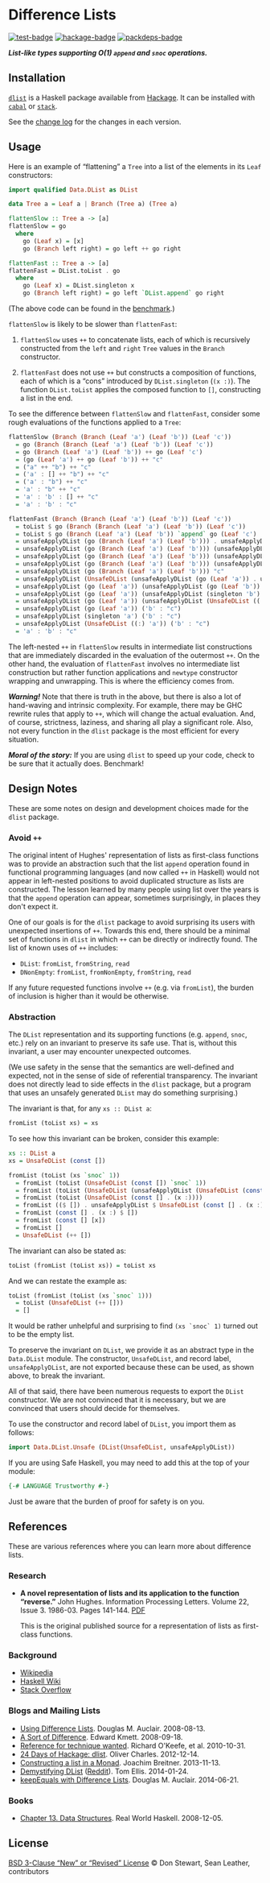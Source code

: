 # Difference Lists

[![test-badge][]][test]
[![hackage-badge][]][hackage-dlist]
[![packdeps-badge][]][packdeps]

_**List-like types supporting O(1) `append` and `snoc` operations.**_

## Installation

[`dlist`][hackage-dlist] is a Haskell package available from [Hackage][hackage].
It can be installed with [`cabal`][cabal] or [`stack`][stack].

See the [change log](./changelog.md) for the changes in each version.

## Usage

Here is an example of “flattening” a `Tree` into a list of the elements in its
`Leaf` constructors:

```haskell
import qualified Data.DList as DList

data Tree a = Leaf a | Branch (Tree a) (Tree a)

flattenSlow :: Tree a -> [a]
flattenSlow = go
  where
    go (Leaf x) = [x]
    go (Branch left right) = go left ++ go right

flattenFast :: Tree a -> [a]
flattenFast = DList.toList . go
  where
    go (Leaf x) = DList.singleton x
    go (Branch left right) = go left `DList.append` go right
```

(The above code can be found in the [benchmark][].)

`flattenSlow` is likely to be slower than `flattenFast`:

1. `flattenSlow` uses `++` to concatenate lists, each of which is recursively
   constructed from the `left` and `right` `Tree` values in the `Branch`
   constructor.

2. `flattenFast` does not use `++` but constructs a composition of functions,
   each of which is a “cons” introduced by `DList.singleton` (`(x :)`). The
   function `DList.toList` applies the composed function to `[]`, constructing
   a list in the end.

To see the difference between `flattenSlow` and `flattenFast`, consider some
rough evaluations of the functions applied to a `Tree`:

```haskell
flattenSlow (Branch (Branch (Leaf 'a') (Leaf 'b')) (Leaf 'c'))
  = go (Branch (Branch (Leaf 'a') (Leaf 'b')) (Leaf 'c'))
  = go (Branch (Leaf 'a') (Leaf 'b')) ++ go (Leaf 'c')
  = (go (Leaf 'a') ++ go (Leaf 'b')) ++ "c"
  = ("a" ++ "b") ++ "c"
  = ('a' : [] ++ "b") ++ "c"
  = ('a' : "b") ++ "c"
  = 'a' : "b" ++ "c"
  = 'a' : 'b' : [] ++ "c"
  = 'a' : 'b' : "c"
```

```haskell
flattenFast (Branch (Branch (Leaf 'a') (Leaf 'b')) (Leaf 'c'))
  = toList $ go (Branch (Branch (Leaf 'a') (Leaf 'b')) (Leaf 'c'))
  = toList $ go (Branch (Leaf 'a') (Leaf 'b')) `append` go (Leaf 'c')
  = unsafeApplyDList (go (Branch (Leaf 'a') (Leaf 'b'))) . unsafeApplyDList (go (Leaf 'c')) $ []
  = unsafeApplyDList (go (Branch (Leaf 'a') (Leaf 'b'))) (unsafeApplyDList (go (Leaf 'c')) [])
  = unsafeApplyDList (go (Branch (Leaf 'a') (Leaf 'b'))) (unsafeApplyDList (singleton 'c') [])
  = unsafeApplyDList (go (Branch (Leaf 'a') (Leaf 'b'))) (unsafeApplyDList (UnsafeDList ((:) 'c')) [])
  = unsafeApplyDList (go (Branch (Leaf 'a') (Leaf 'b'))) "c"
  = unsafeApplyDList (UnsafeDList (unsafeApplyDList (go (Leaf 'a')) . unsafeApplyDList (go (Leaf 'b')))) "c"
  = unsafeApplyDList (go (Leaf 'a')) (unsafeApplyDList (go (Leaf 'b')) "c")
  = unsafeApplyDList (go (Leaf 'a')) (unsafeApplyDList (singleton 'b') "c")
  = unsafeApplyDList (go (Leaf 'a')) (unsafeApplyDList (UnsafeDList ((:) 'b')) "c")
  = unsafeApplyDList (go (Leaf 'a')) ('b' : "c")
  = unsafeApplyDList (singleton 'a') ('b' : "c")
  = unsafeApplyDList (UnsafeDList ((:) 'a')) ('b' : "c")
  = 'a' : 'b' : "c"
```

The left-nested `++` in `flattenSlow` results in intermediate list constructions
that are immediately discarded in the evaluation of the outermost `++`. On the
other hand, the evaluation of `flattenFast` involves no intermediate list
construction but rather function applications and `newtype` constructor wrapping
and unwrapping. This is where the efficiency comes from.

_**Warning!**_ Note that there is truth in the above, but there is also a lot of
hand-waving and intrinsic complexity. For example, there may be GHC rewrite
rules that apply to `++`, which will change the actual evaluation. And, of
course, strictness, laziness, and sharing all play a significant role. Also, not
every function in the `dlist` package is the most efficient for every situation.

_**Moral of the story:**_ If you are using `dlist` to speed up your code, check
to be sure that it actually does. Benchmark!

## Design Notes

These are some notes on design and development choices made for the `dlist`
package.

### Avoid `++`

The original intent of Hughes' representation of lists as first-class functions
was to provide an abstraction such that the list `append` operation found in
functional programming languages (and now called `++` in Haskell) would not
appear in left-nested positions to avoid duplicated structure as lists are
constructed. The lesson learned by many people using list over the years is that
the `append` operation can appear, sometimes surprisingly, in places they don't
expect it.

One of our goals is for the `dlist` package to avoid surprising its users with
unexpected insertions of `++`. Towards this end, there should be a minimal set
of functions in `dlist` in which `++` can be directly or indirectly found. The
list of known uses of `++` includes:

* `DList`: `fromList`, `fromString`, `read`
* `DNonEmpty`: `fromList`, `fromNonEmpty`, `fromString`, `read`

If any future requested functions involve `++` (e.g. via `fromList`), the burden
of inclusion is higher than it would be otherwise.

### Abstraction

The `DList` representation and its supporting functions (e.g. `append`, `snoc`,
etc.) rely on an invariant to preserve its safe use. That is, without this
invariant, a user may encounter unexpected outcomes.

(We use safety in the sense that the semantics are well-defined and expected,
not in the sense of side of referential transparency. The invariant does not
directly lead to side effects in the `dlist` package, but a program that uses an
unsafely generated `DList` may do something surprising.)

The invariant is that, for any `xs :: DList a`:

```haskell
fromList (toList xs) = xs
```

To see how this invariant can be broken, consider this example:

```haskell
xs :: DList a
xs = UnsafeDList (const [])

fromList (toList (xs `snoc` 1))
  = fromList (toList (UnsafeDList (const []) `snoc` 1))
  = fromList (toList (UnsafeDList (unsafeApplyDList (UnsafeDList (const [])) . (x :))))
  = fromList (toList (UnsafeDList (const [] . (x :))))
  = fromList (($ []) . unsafeApplyDList $ UnsafeDList (const [] . (x :)))
  = fromList (const [] . (x :) $ [])
  = fromList (const [] [x])
  = fromList []
  = UnsafeDList (++ [])
```

The invariant can also be stated as:

```haskell
toList (fromList (toList xs)) = toList xs
```

And we can restate the example as:

```haskell
toList (fromList (toList (xs `snoc` 1)))
  = toList (UnsafeDList (++ []))
  = []
```

It would be rather unhelpful and surprising to find ``(xs `snoc` 1)`` turned out
to be the empty list.

To preserve the invariant on `DList`, we provide it as an abstract type in the
`Data.DList` module. The constructor, `UnsafeDList`, and record label,
`unsafeApplyDList`, are not exported because these can be used, as shown above,
to break the invariant.

All of that said, there have been numerous requests to export the `DList`
constructor. We are not convinced that it is necessary, but we are convinced
that users should decide for themselves.

To use the constructor and record label of `DList`, you import them as follows:

```haskell
import Data.DList.Unsafe (DList(UnsafeDList, unsafeApplyDList))
```

If you are using Safe Haskell, you may need to add this at the top of your
module:

```haskell
{-# LANGUAGE Trustworthy #-}
```

Just be aware that the burden of proof for safety is on you.

## References

These are various references where you can learn more about difference lists.

### Research

* **A novel representation of lists and its application to the function
  “reverse.”** John Hughes. Information Processing Letters. Volume 22, Issue 3.
  1986-03. Pages 141-144. [PDF][hughes-pdf]

  This is the original published source for a representation of lists as
  first-class functions.

### Background

* [Wikipedia][wikipedia]
* [Haskell Wiki][wiki-haskell]
* [Stack Overflow][stack-overflow]

### Blogs and Mailing Lists

* [Using Difference Lists][blog-auclair-1]. Douglas M. Auclair. 2008-08-13.
* [A Sort of Difference][blog-kmett]. Edward Kmett. 2008-09-18.
* [Reference for technique wanted][mail-okeefe]. Richard O'Keefe, et al.
  2010-10-31.
* [24 Days of Hackage: dlist][blog-charles]. Oliver Charles. 2012-12-14.
* [Constructing a list in a Monad][blog-breitner]. Joachim Breitner. 2013-11-13.
* [Demystifying DList][blog-ellis] ([Reddit][blog-ellis-reddit]). Tom Ellis.
  2014-01-24.
* [keepEquals with Difference Lists][blog-auclair-2]. Douglas M. Auclair.
  2014-06-21.

### Books

* [Chapter 13. Data Structures][book-real-world-haskell]. Real World Haskell.
  2008-12-05.

## License

[BSD 3-Clause “New” or “Revised” License][license] © Don Stewart, Sean Leather,
contributors

[benchmark]: ./bench/Main.hs
[blog-auclair-1]: https://logicaltypes.blogspot.com/2008/08/using-difference-lists.html
[blog-auclair-2]: https://logicaltypes.blogspot.com/2014/06/keepequals-with-difference-lists.html
[blog-breitner]: https://www.joachim-breitner.de/blog/620-Constructing_a_list_in_a_Monad
[blog-charles]: https://ocharles.org.uk/blog/posts/2012-12-14-24-days-of-hackage-dlist.html
[blog-ellis-reddit]: https://www.reddit.com/r/haskell/comments/1w5duf/demystifying_dlist/
[blog-ellis]: http://h2.jaguarpaw.co.uk/posts/demystifying-dlist/
[blog-kmett]: https://web.archive.org/web/20080918101635/comonad.com/reader/2008/a-sort-of-difference/
[book-real-world-haskell]: http://book.realworldhaskell.org/read/data-structures.html
[cabal]: https://cabal.readthedocs.io/
[hackage-badge]: https://img.shields.io/hackage/v/dlist.svg?maxAge=3600
[hackage-dlist]: https://hackage.haskell.org/package/dlist
[hackage]: https://hackage.haskell.org/
[hughes-pdf]: https://www.cs.tufts.edu/~nr/cs257/archive/john-hughes/lists.pdf
[license]: ./license.md
[mail-okeefe]: https://www.mail-archive.com/haskell-cafe@haskell.org/msg83699.html
[packdeps-badge]: https://img.shields.io/hackage-deps/v/dlist.svg?maxAge=3600
[packdeps]: http://packdeps.haskellers.com/feed?needle=dlist
[stack-overflow]: https://stackoverflow.com/questions/3352418/what-is-a-dlist
[stack]: https://docs.haskellstack.org/
[test-badge]: https://github.com/spl/dlist/workflows/test/badge.svg
[test]: https://github.com/spl/dlist/actions?query=workflow%3Atest
[wiki-haskell]: https://wiki.haskell.org/Difference_list
[wikipedia]: https://en.wikipedia.org/wiki/Difference_list
